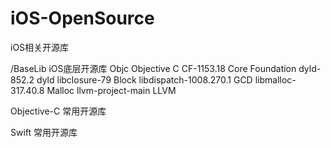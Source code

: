 # iOS-OpenSource

iOS相关开源库

/BaseLib iOS底层开源库
Objc                        Objective C
CF-1153.18                  Core Foundation
dyld-852.2                  dyld 
libclosure-79               Block 
libdispatch-1008.270.1      GCD
libmalloc-317.40.8          Malloc
llvm-project-main           LLVM

Objective-C 常用开源库

Swift 常用开源库

